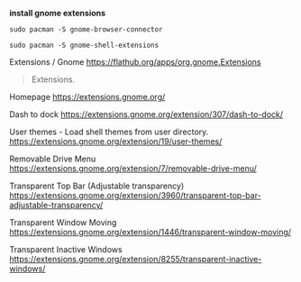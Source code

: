 **install gnome extensions**

```
sudo pacman -S gnome-browser-connector
```

```
sudo pacman -S gnome-shell-extensions
```

Extensions / Gnome
https://flathub.org/apps/org.gnome.Extensions

>Extensions.

Homepage
https://extensions.gnome.org/

Dash to dock
https://extensions.gnome.org/extension/307/dash-to-dock/

User themes - Load shell themes from user directory.
https://extensions.gnome.org/extension/19/user-themes/

Removable Drive Menu 
https://extensions.gnome.org/extension/7/removable-drive-menu/

Transparent Top Bar (Adjustable transparency)
https://extensions.gnome.org/extension/3960/transparent-top-bar-adjustable-transparency/

Transparent Window Moving
https://extensions.gnome.org/extension/1446/transparent-window-moving/

Transparent Inactive Windows
https://extensions.gnome.org/extension/8255/transparent-inactive-windows/
